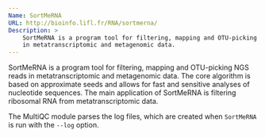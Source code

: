 ```yaml
---
Name: SortMeRNA
URL: http://bioinfo.lifl.fr/RNA/sortmerna/
Description: >
    SortMeRNA is a program tool for filtering, mapping and OTU-picking NGS reads
    in metatranscriptomic and metagenomic data.
---
```


SortMeRNA is a program tool for filtering, mapping and OTU-picking NGS reads in metatranscriptomic and metagenomic data. The core algorithm is based on approximate seeds and allows for fast and sensitive analyses of nucleotide sequences. The main application of SortMeRNA is filtering ribosomal RNA from metatranscriptomic data.

The MultiQC module parses the log files, which are created when `SortMeRNA` is run with the `--log` option.
